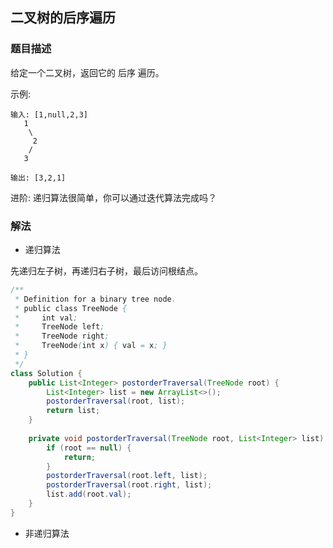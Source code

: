 ## 二叉树的后序遍历
### 题目描述

给定一个二叉树，返回它的 后序 遍历。

示例:
```
输入: [1,null,2,3]  
   1
    \
     2
    /
   3 

输出: [3,2,1]
```

进阶: 递归算法很简单，你可以通过迭代算法完成吗？

### 解法

- 递归算法

先递归左子树，再递归右子树，最后访问根结点。

```java
/**
 * Definition for a binary tree node.
 * public class TreeNode {
 *     int val;
 *     TreeNode left;
 *     TreeNode right;
 *     TreeNode(int x) { val = x; }
 * }
 */
class Solution {
    public List<Integer> postorderTraversal(TreeNode root) {
        List<Integer> list = new ArrayList<>();
        postorderTraversal(root, list);
        return list;
    }
    
    private void postorderTraversal(TreeNode root, List<Integer> list) {
        if (root == null) {
            return;
        }
        postorderTraversal(root.left, list);
        postorderTraversal(root.right, list);
        list.add(root.val);
    }
}
```

- 非递归算法


```java

```